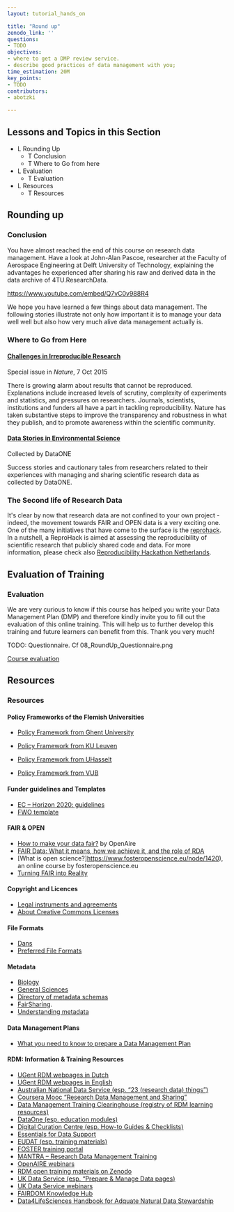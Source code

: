 ```yaml
---
layout: tutorial_hands_on

title: "Round up"
zenodo_link: ''
questions:
- TODO
objectives:
- where to get a DMP review service.
- describe good practices of data management with you;
time_estimation: 20M
key_points:
- TODO
contributors:
- abotzki

---
```


## Lessons and Topics in this Section
- L Rounding Up
  - T Conclusion
  - T Where to Go from here
- L Evaluation
  - T Evaluation
- L Resources
  - T Resources

## Rounding up
### Conclusion
You have almost reached the end of this course on research data management. Have a look at John-Alan Pascoe, researcher at the Faculty of Aerospace Engineering at Delft University of Technology, explaining the advantages he experienced after sharing his raw and derived data in the data archive of 4TU.ResearchData.

https://www.youtube.com/embed/Q7vC0v988R4

We hope you have learned a few things about data management. The following stories illustrate not only how important it is to manage your data well well but also how very much alive data management actually is.

### Where to Go from Here

#### [Challenges in Irreproducible Research](http://www.nature.com/news/reproducibility-1.17552)
Special issue in *Nature*, 7 Oct 2015

There is growing alarm about results that cannot be reproduced.  Explanations include increased levels of scrutiny, complexity of experiments and statistics, and pressures on researchers. Journals, scientists, institutions and funders all have a part in tackling reproducibility. Nature has taken substantive steps to improve the transparency and robustness in what they publish, and to promote awareness within the scientific community.

#### [Data Stories in Environmental Science](https://www.dataone.org/data-stories)
Collected by DataONE

Success stories and cautionary tales from researchers related to their experiences with managing and sharing scientific research data as collected by DataONE.

### The Second life of Research Data
It's clear by now that research data are not confined to your own project -indeed, the movement towards FAIR and OPEN data is a very exciting one. One of the many initiatives that have come to the surface is the [reprohack](https://reprohack.github.io/reprohack-hq/). In a nutshell, a ReproHack is aimed at assessing the reproducibility of scientific research that publicly shared code and data. For more information, please check also [Reproducibility Hackathon Netherlands](https://www.software.ac.uk/blog/2020-01-15-reproducibility-hackathon-netherlands-aftermath).


## Evaluation of Training
### Evaluation
We are very curious to know if this course has helped you write your Data Management Plan (DMP) and therefore kindly invite you to fill out the evaluation of this online training. This will help us to further develop this training and future learners can benefit from this. Thank you very much!

TODO: Questionnaire. Cf 08_RoundUp_Questionnaire.png

[Course evaluation](https://vib.formstack.com/forms/elearning_course_evaluation)

## Resources
### Resources
#### Policy Frameworks of the Flemish Universities

- [Policy Framework from Ghent University](https://www.ugent.be/en/research/datamanagement/rdm-policy.pdf)

- [Policy Framework from KU Leuven](https://www.kuleuven.be/english/research/scholcomm/rdm/policy-plan-rdm-ku-leuven-2014)

- [Policy Framework from UHasselt](https://bibliotheek.uhasselt.be/sites/default/files/uploads/RDM/20180517_UH_RDM_PolicyPlan_NL.pdf)

- [Policy Framework from VUB](https://vub.sharepoint.com/sites/ORG-RandD/SitePages/RESEARCH-DATA-MANAGEMENT.aspx?web=1)

#### Funder guidelines and Templates

- [EC – Horizon 2020: guidelines](https://ec.europa.eu/research/openscience/index.cfm)
- [FWO template](https://www.fwo.be/media/1023898/fwo-dmp-templatedocx.docx)

#### FAIR & OPEN
- [How to make your data fair?](https://www.openaire.eu/how-to-make-your-data-fair) by OpenAire
- [FAIR Data: What it means, how we achieve it, and the role of RDA](https://www.slideshare.net/sjDCC/fair-data-what-it-means-how-we-achieve-it-and-the-role-of-rda)
- [What is open science?]https://www.fosteropenscience.eu/node/1420), an online course by fosteropenscience.eu
- [Turning FAIR into Reality](https://ec.europa.eu/info/sites/info/files/turning_fair_into_reality_0.pdf)

#### Copyright and Licences
- [Legal instruments and agreements](https://www.uu.nl/en/research/research-data-management/guides/legal-instruments-and-agreements)
- [About Creative Commons Licenses](https://guides.library.queensu.ca/c.php?g=704790&p=5014948)

#### File Formats

- [Dans](https://dans.knaw.nl/en/about/services/easy/information-about-depositing-data/before-depositing/file-formats)
- [Preferred File Formats](../../docs/01_DataCollection_Preferred_formats.pdf)

#### Metadata

- [Biology](http://www.dcc.ac.uk/resources/subject-areas/biology)
- [General Sciences](http://www.dcc.ac.uk/resources/subject-areas/general-research-data)
- [Directory of metadata schemas](http://rd-alliance.github.io/metadata-directory/)
- [FairSharing](https://fairsharing.org/).
- [Understanding metadata](https://groups.niso.org/apps/group_public/download.php/17446/Understanding%20Metadata.pdf)

#### Data Management Plans
- [What you need to know to prepare a Data Management Plan](http://helios-eie.ekt.gr/EIE/bitstream/10442/15546/1/20170615-OpenAIRE-Athene-Grootveld-final.pdf)

#### RDM: Information & Training Resources

- [UGent RDM webpages in Dutch](https://www.ugent.be/nl/onderzoek/datamanagement)
- [UGent RDM webpages in English](https://www.ugent.be/en/research/research-staff/organisation/datamanagement)
- [Australian National Data Service (esp. “23 (research data) things”)](http://www.ands.org.au/partners-and-communities/23-research-data-things)
- [Coursera Mooc “Research Data Management and Sharing”](https://www.coursera.org/learn/data-management)
- [Data Management Training Clearinghouse (registry of RDM learning resources)](http://dmtclearinghouse.esipfed.org/)
- [DataOne (esp. education modules)](https://www.dataone.org/education-modules)
- [Digital Curation Centre (esp. How-to Guides & Checklists)](http://www.dcc.ac.uk/resources/how-guides)
- [Essentials for Data Support](http://datasupport.researchdata.nl/en)
- [EUDAT (esp. training materials)](https://eudat.eu/training)
- [FOSTER training portal](https://www.fosteropenscience.eu)
- [MANTRA – Research Data Management Training](http://datalib.edina.ac.uk/mantra/)
- [OpenAIRE webinars](https://www.openaire.eu/webinars/)
- [RDM open training materials on Zenodo](https://zenodo.org/communities/dcc-rdm-training-materials/?page=1&size=20)
- [UK Data Service (esp. “Prepare & Manage Data pages)](https://www.ukdataservice.ac.uk/manage-data)
- [UK Data Service webinars](https://www.ukdataservice.ac.uk/news-and-events/webinars)
- [FAIRDOM Knowledge Hub](https://fair-dom.org/knowledgehub/)
- [Data4LifeSciences Handbook for Adquate Natural Data Stewardship](http://data4lifesciences.nl/hands/handbook-for-adequate-natural-data-stewardship/)
